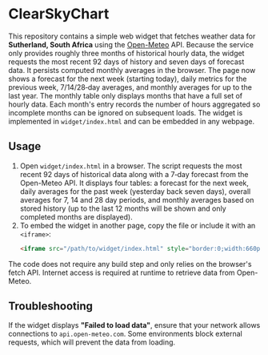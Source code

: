 # ClearSkyChart

This repository contains a simple web widget that fetches weather data for **Sutherland, South Africa** using the [Open-Meteo](https://open-meteo.com/) API. Because the service only provides roughly three months of historical hourly data, the widget requests the most recent 92 days of history and seven days of forecast data. It persists computed monthly averages in the browser. The page now shows a forecast for the next week (starting today), daily metrics for the previous week, 7/14/28‑day averages, and monthly averages for up to the last year. The monthly table only displays months that have a full set of hourly data. Each month's entry records the number of hours aggregated so incomplete months can be ignored on subsequent loads. The widget is implemented in `widget/index.html` and can be embedded in any webpage.

## Usage

1. Open `widget/index.html` in a browser. The script requests the most recent 92 days of historical data along with a 7‑day forecast from the Open-Meteo API. It displays four tables: a forecast for the next week, daily averages for the past week (yesterday back seven days), overall averages for 7, 14 and 28 day periods, and monthly averages based on stored history (up to the last 12 months will be shown and only completed months are displayed).
2. To embed the widget in another page, copy the file or include it with an `<iframe>`:
   ```html
   <iframe src="/path/to/widget/index.html" style="border:0;width:660px;height:600px"></iframe>
   ```

The code does not require any build step and only relies on the browser's fetch API. Internet access is required at runtime to retrieve data from Open-Meteo.

## Troubleshooting

If the widget displays **"Failed to load data"**, ensure that your network
allows connections to `api.open-meteo.com`. Some environments block external
requests, which will prevent the data from loading.

